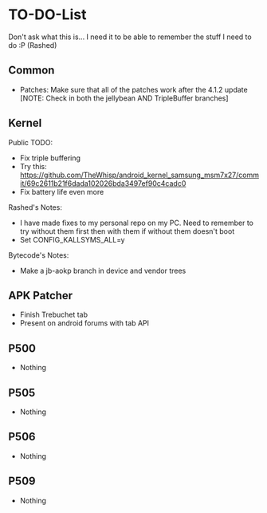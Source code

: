 TO-DO-List
==========

Don't ask what this is... I need it to be able to remember the stuff I need to do :P (Rashed)

Common
---------------

 * Patches: Make sure that all of the patches work after the 4.1.2 update [NOTE: Check in both the jellybean AND TripleBuffer branches]

 
Kernel
---------------------
Public TODO:

 * Fix triple buffering
 * Try this: https://github.com/TheWhisp/android_kernel_samsung_msm7x27/commit/69c2611b21f6dada102026bda3497ef90c4cadc0
 * Fix battery life even more

Rashed's Notes:

 * I have made fixes to my personal repo on my PC. Need to remember to try without them first then with them if without them doesn't boot
 * Set CONFIG_KALLSYMS_ALL=y

Bytecode's Notes:

 * Make a jb-aokp branch in device and vendor trees

APK Patcher
--------------------

 * Finish Trebuchet tab
 * Present on android forums with tab API

P500
--------------------
 * Nothing

P505
----------------
 * Nothing

P506
---------------------
 * Nothing

P509
---------------------
 * Nothing